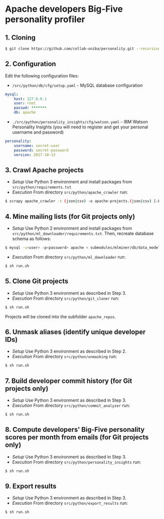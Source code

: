 # Apache developers Big-Five personality profiler

## 1. Cloning
```bash
$ git clone https://github.com/collab-uniba/personality.git --recursive
```
## 2. Configuration
Edit the following configuration files:
* `/src/python/db/cfg/setup.yaml` - MySQL database configuration
```yaml
mysql:
    host: 127.0.0.1
    user: root
    passwd: *******
    db: apache
```
* `./src/python/personality_insights/cfg/watson.yaml` - IBM Watson Personality Insights (you will need to register and 
get your personal username and password)
```yaml
personality:
    username: secret-user
    password: secret-password
    version: 2017-10-13
```

## 3. Crawl Apache projects
* *Setup*
Use Python 3 environment and install packages from `src/python/requirements.txt`
* *Execution*
From directory `src/python/apache_crawler` run:
```bash
$ scrapy apache_crawler -t (json|csv) -o apache-projects.(json|csv) [-L DEBUG --logfile apache.log]
```

## 4. Mine mailing lists (for Git projects only)
* *Setup*
Use Python 2 environment and install packages from `src/python/ml_downloader/requirements.txt`.
Then, recreate database schema as follows:
```bash
$ mysql -u<user> -p<password> apache < submodules/mlminer/db/data_model_mysql.sql
```
* *Execution*
From directory `src/python/ml_downloader` run:
```bash
$ sh run.sh
```

## 5. Clone Git projects
* *Setup*
Use Python 3 environment as described in Step 3.
* *Execution*
From directory `src/python/git_cloner` run:
```bash
$ sh run.sh
```
Projects will be cloned into the subfolder `apache_repos`.

<!---
## 5. Mine pull requests (for git projects only)

*Setup*

Use Python 3 environment as described in Step 3. Also, add a new file `gh/github-api-tokens.txt`
and enter a GitHub API access token per line -- the more the better.

*Execution*

From directory `src/python/pr_downloader` run:
```bash
$ sh run.sh
```
-->
## 6. Unmask aliases (identify unique developer IDs)
* *Setup*
Use Python 3 environment as described in Step 2.
* *Execution*
From directory `src/python/unmasking` run:
```bash
$ sh run.sh
```

## 7. Build developer commit history (for Git projects only)
* *Setup*
Use Python 3 environment as described in Step 3.
* *Execution*
From directory `src/python/commit_analyzer` run:
```bash
$ sh run.sh
```

## 8. Compute developers' Big-Five personality scores per month from emails (for Git projects only)
* *Setup*
Use Python 3 environment as described in Step 3.
* *Execution*
From directory `src/python/personality_insights` run:
```bash
$ sh run.sh
```

## 9. Export results
* *Setup*
Use Python 3 environment as described in Step 3.
* *Execution*
From directory `src/python/export_results` run:
```bash
$ sh run.sh
```

